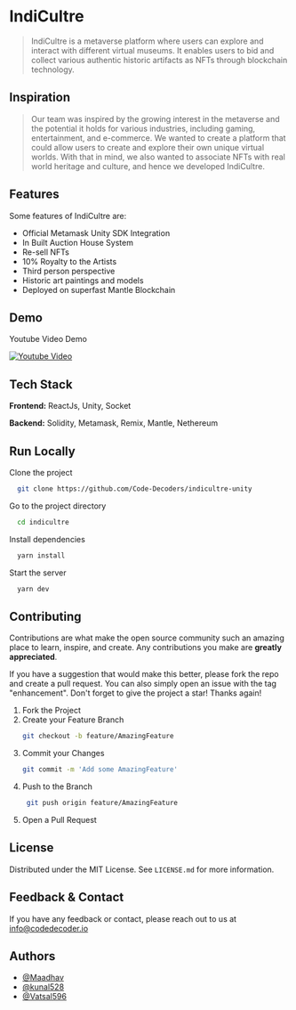 # IndiCultre

> IndiCultre is a metaverse platform where users can explore and interact with different virtual museums. It enables users to bid and collect various authentic historic artifacts as NFTs through blockchain technology.


## Inspiration

> Our team was inspired by the growing interest in the metaverse and the potential it holds for various industries, including gaming, entertainment, and e-commerce. We wanted to create a platform that could allow users to create and explore their own unique virtual worlds. With that in mind, we also wanted to associate NFTs with real world heritage and culture, and hence we developed IndiCultre.


## Features
Some features of IndiCultre are:

- Official Metamask Unity SDK Integration
- In Built Auction House System
- Re-sell NFTs
- 10% Royalty to the Artists
- Third person perspective
- Historic art paintings and models
- Deployed on superfast Mantle Blockchain

## Demo

Youtube Video Demo

[![Youtube Video](https://img.youtube.com/vi/N_1A01mkE70/sddefault.jpg)](https://youtu.be/N_1A01mkE70)


## Tech Stack

**Frontend:** ReactJs, Unity, Socket

**Backend:** Solidity, Metamask, Remix, Mantle, Nethereum



## Run Locally

Clone the project

```bash
  git clone https://github.com/Code-Decoders/indicultre-unity
```

Go to the project directory

```bash
  cd indicultre
```

Install dependencies

```bash
  yarn install
```

Start the server

```bash
  yarn dev
```

## Contributing

Contributions are what make the open source community such an amazing place to learn, inspire, and create. Any contributions you make are **greatly appreciated**.

If you have a suggestion that would make this better, please fork the repo and create a pull request. You can also simply open an issue with the tag "enhancement".
Don't forget to give the project a star! Thanks again!

1. Fork the Project
2. Create your Feature Branch
   ```sh
   git checkout -b feature/AmazingFeature
   ```
3. Commit your Changes
   ```sh
   git commit -m 'Add some AmazingFeature'
   ```
4. Push to the Branch
   ```sh
    git push origin feature/AmazingFeature
   ```
5. Open a Pull Request

## License

Distributed under the MIT License. See `LICENSE.md` for more information.

## Feedback & Contact

If you have any feedback or contact, please reach out to us at info@codedecoder.io


## Authors

- [@Maadhav](https://www.github.com/Maadhav)
- [@kunal528](https://www.github.com/kunal528)
- [@Vatsal596](https://gist.github.com/Vatsal596)
